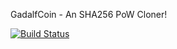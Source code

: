 GadalfCoin - An SHA256 PoW Cloner!

[![Build Status](https://travis-ci.org/RazorLove/gadalfcoin.png?branch=master)](https://travis-ci.org/RazorLove/gadalfcoin)

